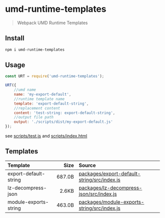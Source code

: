 # umd-runtime-templates
> Webpack UMD Runtime Templates

## Install
```sh
npm i umd-runtime-templates
```

## Usage
```js
const URT = require('umd-runtime-templates');

URT({
    //umd name
    name: 'my-export-default',
    //runtime template name
    template: 'export-default-string',
    //replacement content
    content: 'test-string: export-default-string',
    //output file path
    output: './scripts/dist/my-export-default.js'
});

```
see [scripts/test.js](/scripts/test.js) and [scripts/index.html](/scripts/index.html)

## Templates
|Template|Size|Source|
|:-------|---:|:-----|
|export-default-string|687.0B|[packages/export-default-string/src/index.js](/packages/export-default-string/src/index.js)|
|lz-decompress-json|2.6KB|[packages/lz-decompress-json/src/index.js](/packages/lz-decompress-json/src/index.js)|
|module-exports-string|463.0B|[packages/module-exports-string/src/index.js](/packages/module-exports-string/src/index.js)|